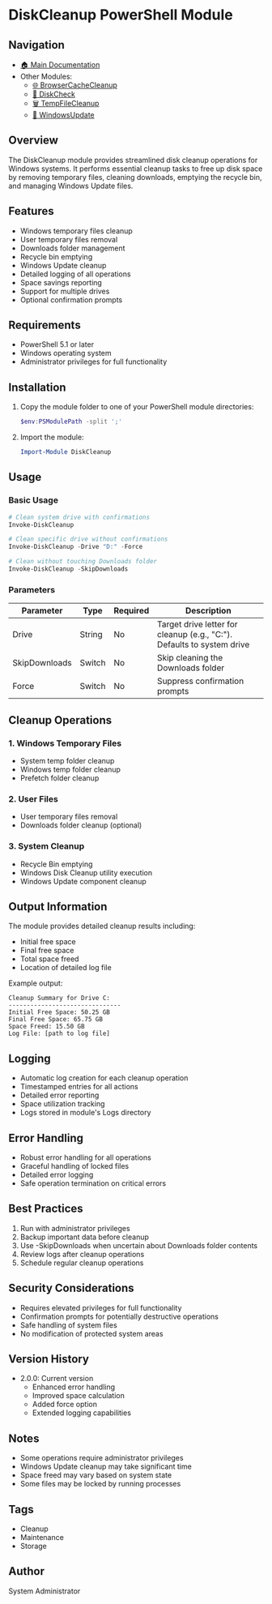 # DiskCleanup PowerShell Module

## Navigation
- [🏠 Main Documentation](../../README.md)
- Other Modules:
  - [🌐 BrowserCacheCleanup](../BrowserCacheCleanup/README.md)
  - [💽 DiskCheck](../DiskCheck/README.md)
  - [🗑️ TempFileCleanup](../TempFileCleanup/README.md)
  - [🔄 WindowsUpdate](../WindowsUpdate/README.md)

## Overview
The DiskCleanup module provides streamlined disk cleanup operations for Windows systems. It performs essential cleanup tasks to free up disk space by removing temporary files, cleaning downloads, emptying the recycle bin, and managing Windows Update files.

## Features
- Windows temporary files cleanup
- User temporary files removal
- Downloads folder management
- Recycle bin emptying
- Windows Update cleanup
- Detailed logging of all operations
- Space savings reporting
- Support for multiple drives
- Optional confirmation prompts

## Requirements
- PowerShell 5.1 or later
- Windows operating system
- Administrator privileges for full functionality

## Installation
1. Copy the module folder to one of your PowerShell module directories:
   ```powershell
   $env:PSModulePath -split ';'
   ```
2. Import the module:
   ```powershell
   Import-Module DiskCleanup
   ```

## Usage

### Basic Usage
```powershell
# Clean system drive with confirmations
Invoke-DiskCleanup

# Clean specific drive without confirmations
Invoke-DiskCleanup -Drive "D:" -Force

# Clean without touching Downloads folder
Invoke-DiskCleanup -SkipDownloads
```

### Parameters

| Parameter | Type | Required | Description |
|-----------|------|----------|-------------|
| Drive | String | No | Target drive letter for cleanup (e.g., "C:"). Defaults to system drive |
| SkipDownloads | Switch | No | Skip cleaning the Downloads folder |
| Force | Switch | No | Suppress confirmation prompts |

## Cleanup Operations

### 1. Windows Temporary Files
- System temp folder cleanup
- Windows temp folder cleanup
- Prefetch folder cleanup

### 2. User Files
- User temporary files removal
- Downloads folder cleanup (optional)

### 3. System Cleanup
- Recycle Bin emptying
- Windows Disk Cleanup utility execution
- Windows Update component cleanup

## Output Information
The module provides detailed cleanup results including:
- Initial free space
- Final free space
- Total space freed
- Location of detailed log file

Example output:
```
Cleanup Summary for Drive C:
-------------------------------
Initial Free Space: 50.25 GB
Final Free Space: 65.75 GB
Space Freed: 15.50 GB
Log File: [path to log file]
```

## Logging
- Automatic log creation for each cleanup operation
- Timestamped entries for all actions
- Detailed error reporting
- Space utilization tracking
- Logs stored in module's Logs directory

## Error Handling
- Robust error handling for all operations
- Graceful handling of locked files
- Detailed error logging
- Safe operation termination on critical errors

## Best Practices
1. Run with administrator privileges
2. Backup important data before cleanup
3. Use -SkipDownloads when uncertain about Downloads folder contents
4. Review logs after cleanup operations
5. Schedule regular cleanup operations

## Security Considerations
- Requires elevated privileges for full functionality
- Confirmation prompts for potentially destructive operations
- Safe handling of system files
- No modification of protected system areas

## Version History
- 2.0.0: Current version
  - Enhanced error handling
  - Improved space calculation
  - Added force option
  - Extended logging capabilities

## Notes
- Some operations require administrator privileges
- Windows Update cleanup may take significant time
- Space freed may vary based on system state
- Some files may be locked by running processes

## Tags
- Cleanup
- Maintenance
- Storage

## Author
System Administrator
